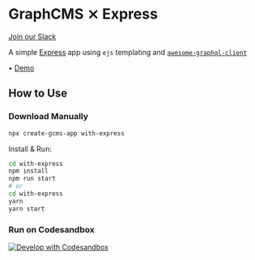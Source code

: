# GraphCMS ⨯ Express

[Join our Slack](https://slack.graphcms.com)

A simple [Express](https://expressjs.com/) app using `ejs` templating and [`awesome-graphql-client`](https://github.com/lynxtaa/awesome-graphql-client)

• [Demo](https://graphcms-with-express.herokuapp.com)

## How to Use

### Download Manually

```bash
npx create-gcms-app with-express
```

Install & Run:

```bash
cd with-express
npm install
npm run start
# or
cd with-express
yarn
yarn start
```

### Run on Codesandbox

[![Develop with Codesandbox](https://codesandbox.io/static/img/play-codesandbox.svg)](https://codesandbox.io/s/github/GraphCMS/graphcms-examples/tree/master/with-express)
